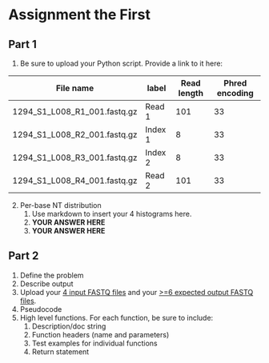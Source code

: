 # Assignment the First

## Part 1

1. Be sure to upload your Python script. Provide a link to it here:


| File name                    | label   | Read length | Phred encoding |
| ---------------------------- | ------- | ----------- | -------------- |
| 1294_S1_L008_R1_001.fastq.gz | Read 1  | 101         | 33             |
| 1294_S1_L008_R2_001.fastq.gz | Index 1 | 8           | 33             |
| 1294_S1_L008_R3_001.fastq.gz | Index 2 | 8           | 33             |
| 1294_S1_L008_R4_001.fastq.gz | Read 2  | 101         | 33             |

2. Per-base NT distribution
   1. Use markdown to insert your 4 histograms here.
   2. **YOUR ANSWER HERE**
   3. **YOUR ANSWER HERE**

## Part 2

1. Define the problem
2. Describe output
3. Upload your [4 input FASTQ files](../TEST-input_FASTQ) and your [>=6 expected output FASTQ files](../TEST-output_FASTQ).
4. Pseudocode
5. High level functions. For each function, be sure to include:
   1. Description/doc string
   2. Function headers (name and parameters)
   3. Test examples for individual functions
   4. Return statement
